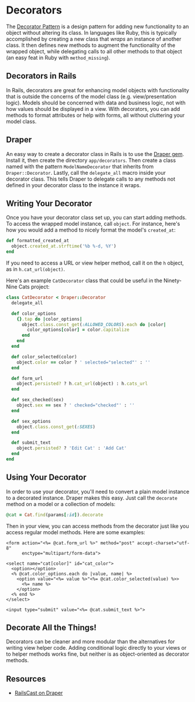 # Decorators

The [Decorator Pattern][decorator-pattern] is a design pattern for adding
new functionality to an object without altering its class. In languages like
Ruby, this is typically accomplished by creating a new class that *wraps* an
instance of another class. It then defines new methods to augment the
functionality of the wrapped object, while delegating calls to all other
 methods to that object (an easy feat in Ruby with `method_missing`).

## Decorators in Rails

In Rails, decorators are great for enhancing model objects with functionality
that is outside the concerns of the model class (e.g. view/presentation logic).
Models should be concerned with data and business logic, not with how values
should be displayed in a view. With decorators, you can add methods to format
attributes or help with forms, all without cluttering your model class.

## Draper

An easy way to create a decorator class in Rails is to use the
[Draper gem][draper]. Install it, then create the directory `app/decorators`.
Then create a class named with the pattern `ModelNameDecorator` that inherits
from `Draper::Decorator`. Lastly, call the `delegate_all` macro inside your
decorator class. This tells Draper to delegate calls to any methods not defined
in your decorator class to the instance it wraps.

## Writing Your Decorator

Once you have your decorator class set up, you can start adding methods. To
access the wrapped model instance, call `object`. For instance, here's how you
would add a method to nicely format the model's `created_at`:

```ruby
def formatted_created_at
  object.created_at.strftime('%b %-d, %Y')
end
```

If you need to access a URL or view helper method, call it on the `h` object,
as in `h.cat_url(object)`.

Here's an example `CatDecorator` class that could be useful in the
Ninety-Nine Cats project:

```ruby
class CatDecorator < Draper::Decorator
  delegate_all

  def color_options
    {}.tap do |color_options|
      object.class.const_get(:ALLOWED_COLORS).each do |color|
        color_options[color] = color.capitalize
      end
    end
  end

  def color_selected(color)
    object.color == color ? ' selected="selected"' : ''
  end

  def form_url
    object.persisted? ? h.cat_url(object) : h.cats_url
  end

  def sex_checked(sex)
    object.sex == sex ? ' checked="checked"' : ''
  end

  def sex_options
    object.class.const_get(:SEXES)
  end

  def submit_text
    object.persisted? ? 'Edit Cat' : 'Add Cat'
  end
end
```

## Using Your Decorator

In order to use your decorator, you'll need to convert a plain model instance
to a decorated instance. Draper makes this easy. Just call the `decorate`
method on a model or a collection of models:

```ruby
@cat = Cat.find(params[:id]).decorate
```

Then in your view, you can access methods from the decorator just like you
access regular model methods. Here are some examples:

```html+erb
<form action="<%= @cat.form_url %>" method="post" accept-charset="utf-8"
      enctype="multipart/form-data">
```

```html+erb
<select name="cat[color]" id="cat_color">
  <option></option>
  <% @cat.color_options.each do |value, name| %>
    <option value="<%= value %>"<%= @cat.color_selected(value) %>>
      <%= name %>
    </option>
  <% end %>
</select>
```

```html+erb
<input type="submit" value="<%= @cat.submit_text %>">
```

## Decorate All the Things!

Decorators can be cleaner and more modular than the alternatives for writing
view helper code. Adding conditional logic directly to your views or to helper
methods works fine, but neither is as object-oriented as decorator methods.

## Resources

* [RailsCast on Draper][draper-rails-cast]

[decorator-pattern]: http://en.wikipedia.org/wiki/Decorator_pattern
[draper]: https://github.com/drapergem/draper
[draper-rails-cast]: http://railscasts.com/episodes/286-draper
